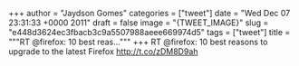 
+++
author = "Jaydson Gomes"
categories = ["tweet"]
date = "Wed Dec 07 23:31:33 +0000 2011"
draft = false
image = "{TWEET_IMAGE}"
slug = "e448d3624ec3fbacb3c9a5507988aeee669974d5"
tags = ["tweet"]
title = """RT @firefox: 10 best reas..."""
+++
RT @firefox: 10 best reasons to upgrade to the latest Firefox http://t.co/zDM8D9ah
